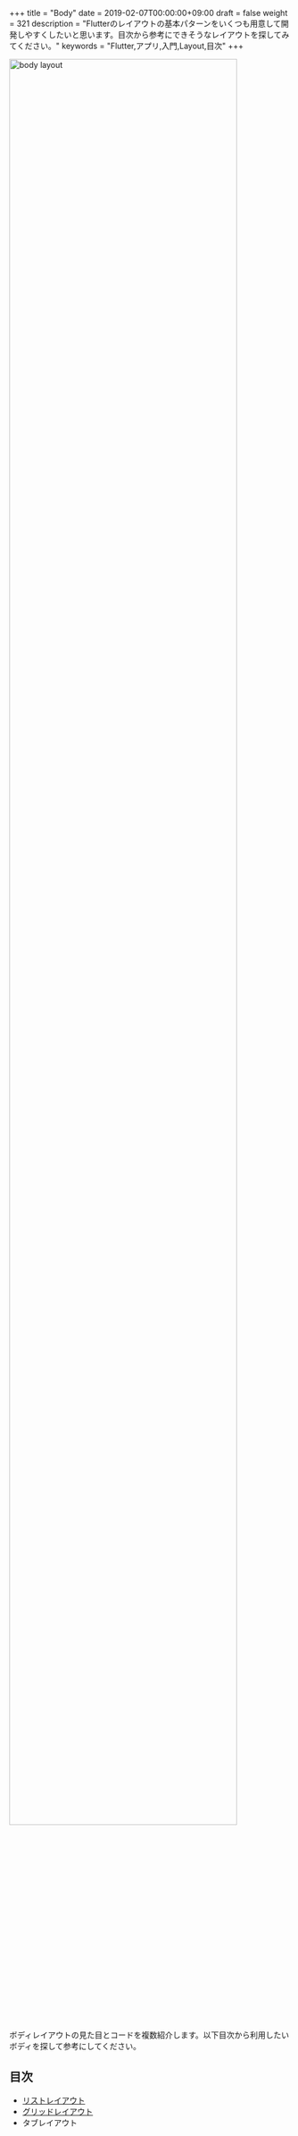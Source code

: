 +++
title = "Body"
date = 2019-02-07T00:00:00+09:00
draft = false
weight = 321
description = "Flutterのレイアウトの基本パターンをいくつも用意して開発しやすくしたいと思います。目次から参考にできそうなレイアウトを探してみてください。"
keywords = "Flutter,アプリ,入門,Layout,目次"
+++

<img src="/images/layout/body/body_layout.svg" width="90%" alt="body layout">

ボディレイアウトの見た目とコードを複数紹介します。以下目次から利用したいボディを探して参考にしてください。

## 目次

- [リストレイアウト](list/)
- [グリッドレイアウト](grid/)
- タブレイアウト
